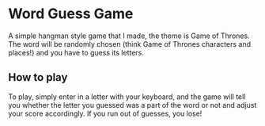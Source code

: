 Word Guess Game
=============================
A simple hangman style game that I made, the theme is Game of Thrones. The word will be randomly chosen (think Game of Thrones characters and places!) and you have to guess its letters.

## How to play
To play, simply enter in a letter with your keyboard, and the game will tell you whether the letter you guessed was a part of the word or not and adjust your score accordingly. If you run out of guesses, you lose! 
